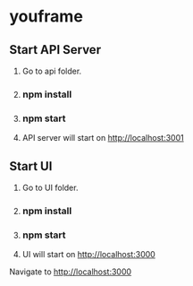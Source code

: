 # youframe
## Start API Server
1. Go to api folder.
2. ### npm install
3. ### npm start
4. API server will start on [http://localhost:3001](http://localhost:3001) 

## Start UI
1. Go to UI folder.
2. ### npm install
3. ### npm start
4. UI will start on  [http://localhost:3000](http://localhost:3000) 

Navigate to  [http://localhost:3000](http://localhost:3000) 
